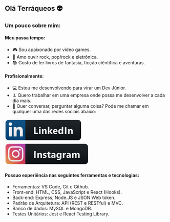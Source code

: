 ## Olá Terráqueos :alien:

### Um pouco sobre mim:
#### Meu passa tempo:
* :video_game: Sou apaixonado por vídeo games.
* :musical_note: Amo ouvir rock, pop/rock e eletrônica.
* :books: Gosto de ler livros de fantasia, ficção ciêntifica e aventuras.

#### Profisionalmente:
* :computer: Estou me desenvolvendo para virar um Dev Júnior.
* :anchor: Quero trabalhar em uma empresa onde possa me desenvolver a cada dia mais.
* :speech_balloon: Quer conversar, perguntar alguma coisa? Pode me chamar em qualquer uma das redes sociais abaixo:

<p align="center>
  <a href="https://www.linkedin.com/in/victorsaraivadev/">
    <img src="https://github.com/MikeCodesDotNET/ColoredBadges/blob/master/svg/social/linkedin.svg" alt="Linkedin-logo" style="margin:4px 2px">
  </a>

  <a href="https://www.instagram.com/itsmevitu/">
    <img src="https://github.com/MikeCodesDotNET/ColoredBadges/blob/master/svg/social/instagram.svg" alt="Instagram-logo" style="margin:4px 2px">
  </a>  
</p>

#### Possuo experiência nas seguintes ferramentas e tecnologias:
* Ferramentas: VS Code, Git e Github.
* Front-end: HTML, CSS, JavaScript e React (Hooks).
* Back-end: Express, Node.JS e JSON Web token.
* Padrão de Arquitetura: API (REST e RESTful) e MVC.
* Banco de dados: MySQL e MongoDB.
* Testes Unitários: Jest e React Testing Library.
